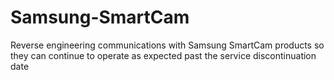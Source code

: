 # Samsung-SmartCam
Reverse engineering communications with Samsung SmartCam products so they can continue to operate as expected past the service discontinuation date
